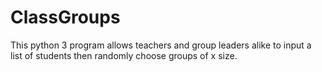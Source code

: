 ClassGroups
===========

This python 3 program allows teachers and group leaders alike to input a list of students then randomly choose groups of x size.

